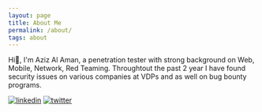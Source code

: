 ```yaml
---
layout: page
title: About Me
permalink: /about/
tags: about
---
```


Hi👋, I'm Aziz Al Aman, a penetration tester with strong background on Web, Mobile, Network, Red Teaming. Throughtout the past 2 year I have found security issues on various companies at VDPs and as well on bug bounty programs.

[![linkedin](https://img.shields.io/badge/linkedin-0A66C2?style=for-the-badge&logo=linkedin&logoColor=white)](https://www.linkedin.com/in/nxtexploit)
[![twitter](https://img.shields.io/badge/twitter-1DA1F2?style=for-the-badge&logo=twitter&logoColor=white)](https://twitter.com/nxtexploit)

